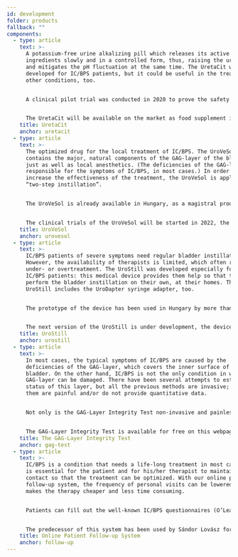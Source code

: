 ```yaml
---
id: development
folder: products
fallback: ""
components:
  - type: article
    text: >-
      A potassium-free urine alkalizing pill which releases its active
      ingredients slowly and in a controlled form, thus, raising the urine pH
      and mitigates the pH fluctuation at the same time. The UretaCit was
      developed for IC/BPS patients, but it could be useful in the treatment of
      other conditions, too.


      A clinical pilot trial was conducted in 2020 to prove the safety and effectiveness of the UretaCit. The necessary preparations of mass production have been started at our partner, HGA Biomed. This Hungarian company, which is a part of the Vanessa Research Group (the US), has GMP certificate, too. 


      The UretaCit will be available on the market as food supplement in 2022.
    title: UretaCit
    anchor: uretacit
  - type: article
    text: >-
      The optimized drug for the local treatment of IC/BPS. The UroVeSol
      contains the major, natural components of the GAG-layer of the bladder,
      just as well as local anesthetics. (The deficiencies of the GAG-layer are
      responsible for the symptoms of IC/BPS, in most cases.) In order to
      increase the effectiveness of the treatment, the UroVeSol is applied via
      “two-step instillation”.


      The UroVeSol is already available in Hungary, as a magistral product.


      The clinical trials of the UroVeSol will be started in 2022, the drug will be introduced to the market in 2024.
    title: UroVeSol
    anchor: urovesol
  - type: article
    text: >-
      IC/BPS patients of severe symptoms need regular bladder instillations.
      However, the availability of therapists is limited, which often results in
      under- or overtreatment. The UroStill was developed especially for female
      IC/BPS patients: this medical device provides them help so that they can
      perform the bladder instillation on their own, at their homes. The
      UroStill includes the UroDapter syringe adapter, too. 


      The prototype of the device has been used in Hungary by more than 70 patients. The situation caused by the COVID pandemic proved how advantageous the home-treatment is. 


      The next version of the UroStill is under development, the device will be introduced to the international market in 2023.
    title: UroStill
    anchor: urostill
  - type: article
    text: >-
      In most cases, the typical symptoms of IC/BPS are caused by the
      deficiencies of the GAG-layer, which covers the inner surface of the
      bladder. On the other hand, IC/BPS is not the only condition in which the
      GAG-layer can be damaged. There have been several attempts to estimate the
      status of this layer, but all the previous methods are invasive; some of
      them are painful and/or do not provide quantitative data.


      Not only is the GAG-Layer Integrity Test non-invasive and painless, but also it provides quantitative information, and it can be easily performed by any patient at their homes.


      The GAG-Layer Integrity Test is available for free on this webpage here: [Diagnostic help](/diagnostic-help). Also, in 2022 there will be a clinical trial launched to confirm its effectiveness.
    title: The GAG-Layer Integrity Test
    anchor: gag-test
  - type: article
    text: >-
      IC/BPS is a condition that needs a life-long treatment in most cases. It
      is essential for the patient and for his/her therapist to maintain close
      contact so that the treatment can be optimized. With our online patient
      follow-up system, the frequency of personal visits can be lowered, which
      makes the therapy cheaper and less time consuming.


      Patients can fill out the well-known IC/BPS questionnaires (O’Leary-Sant, Dorfman) online, they can upload the results of their GAG-Layer Integrity Tests and the system translates the data into graphs. Therefore, the therapist can easily decide whether the patient responds to the treatment, whether any changes or personal visits are necessary.


      The predecessor of this system has been used by Sándor Lovász for years. Currently, it is under development: Urosystem is planning to develop a system that can be used world-wide.
    title: Online Patient Follow-up System
    anchor: follow-up
---
```

